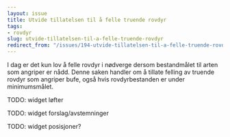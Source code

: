 ```yaml
---
layout: issue
title: Utvide tillatelsen til å felle truende rovdyr
tags:
- rovdyr
slug: utvide-tillatelsen-til-a-felle-truende-rovdyr
redirect_from: "/issues/194-utvide-tillatelsen-til-a-felle-truende-rovdyr"
---
```


I dag er det kun lov å felle rovdyr i nødverge dersom bestandmålet til arten som angriper er nådd. Denne saken handler om å tillate felling av truende rovdyr som angriper bufe, også hvis rovdyrbestanden er under minimumsmålet.

TODO: widget løfter

TODO: widget forslag/avstemninger

TODO: widget posisjoner?

